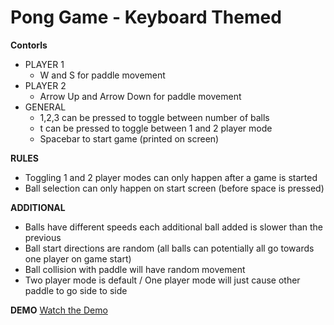 # Pong Game - Keyboard Themed
**Contorls**
- PLAYER 1
  - W and S for paddle movement
- PLAYER 2
  - Arrow Up and Arrow Down for paddle movement
- GENERAL
  - 1,2,3 can be pressed to toggle between number of balls
  - t can be pressed to toggle between 1 and 2 player mode
  - Spacebar to start game (printed on screen)
  
**RULES**
- Toggling 1 and 2 player modes can only happen after a game is started
- Ball selection can only happen on start screen (before space is pressed)

**ADDITIONAL**
- Balls have different speeds each additional ball added is slower than the previous
- Ball start directions are random (all balls can potentially all go towards one player on game start)
- Ball collision with paddle will have random movement
- Two player mode is default / One player mode will just cause other paddle to go side to side

**DEMO**
[Watch the Demo]()
